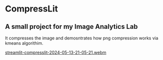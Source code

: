 # CompressLit

## A small project  for my Image Analytics Lab 
It compresses the image and demosntrates how png compression works via kmeans algorithim.


[streamlit-compresslit-2024-05-13-21-05-21.webm](https://github.com/AashrayBenjamin/compresslit/assets/82226121/f73b7c15-f8e7-4fab-b8e6-a24862d5c136)
